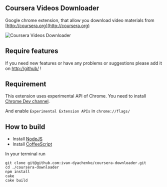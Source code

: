 Coursera Videos Downloader
--------------------------

Google chrome extension, that allow you download video materials from [http://coursera.org](http://coursera.org)

![Coursera Videos Downloader](https://github.com/ivan-dyachenko/coursera-downloader/blob/master/readme/github.jpg?raw=true)

Require features
----------------

If you need new features or have any problems or suggestions please add it on [http://github/](https://github.com/ivan-dyachenko/coursera-downloader/issues) !

Requirement
----------------

This extension uses experimental API of Chrome. You need to install [Chrome Dev channel](https://sites.google.com/a/chromium.org/dev/getting-involved/dev-channel).

And enable `Experimental Extension APIs` in `chrome://flags/`

How to build
------------

- Install [NodeJS](http://nodejs.org/)
- Install [CoffeeScript](http://coffeescript.org/#installation)

In your terminal run

```
git clone git@github.com:ivan-dyachenko/coursera-downloader.git
cd ./coursera-downloader
npm install
cake
cake build
```